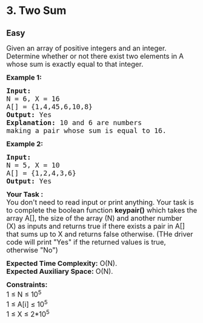 # 3. Two Sum
## Easy 
<div class="problem-statement">
                <p></p><p><span style="font-size:18px">Given an array of positive integers and an integer. Determine whether or not there exist two elements in A whose sum is exactly equal to that integer.</span></p>

<p><span style="font-size:18px"><strong>Example 1:</strong></span></p>

<pre style="position: relative;"><span style="font-size:18px"><strong>Input:
</strong>N = 6, X = 16
A[] = {1,4,45,6,10,8}
<strong>Output: </strong>Yes<strong>
Explanation: </strong>10 and 6 are numbers
making a pair whose sum is equal to 16.</span>
<div class="open_grepper_editor" title="Edit &amp; Save To Grepper"></div></pre>

<p><span style="font-size:18px"><strong>Example 2:</strong></span></p>

<pre style="position: relative;"><span style="font-size:18px"><strong>Input:
</strong>N = 5, X = 10
A[] = {1,2,4,3,6}
<strong>Output: </strong>Yes</span><div class="open_grepper_editor" title="Edit &amp; Save To Grepper"></div></pre>

<p><span style="font-size:18px"><strong>Your Task :</strong></span><br>
<span style="font-size:18px">You don't need to read input or print anything. Your task is to complete the boolean function&nbsp;<strong>keypair()</strong>&nbsp;which takes the array A[], the size of the array (N) and another number (X)&nbsp;as inputs and returns true if there exists a pair in A[] that sums up to X and returns false otherwise. (THe driver code will print "Yes" if the returned values is true, otherwise "No")</span></p>

<p><span style="font-size:18px"><strong>Expected Time Complexity:</strong>&nbsp;O(N).<br>
<strong>Expected Auxiliary Space:</strong>&nbsp;O(N).</span></p>

<p><span style="font-size:18px"><strong>Constraints:</strong><br>
1 ≤ N ≤ 10<sup>5</sup><br>
1 ≤ A[i] ≤ 10<sup>5</sup><br>
1 ≤ X&nbsp;≤ 2*10<sup>5</sup></span></p>
 <p></p>
            </div>